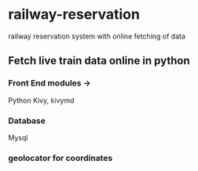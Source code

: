 # railway-reservation
railway reservation system with online fetching of data
## Fetch live train data online in python
### Front End modules ->
Python Kivy, kivymd
### Database
Mysql
### geolocator for coordinates
